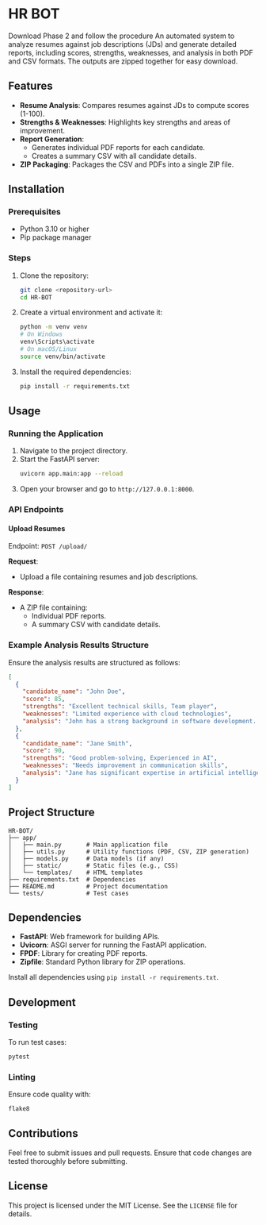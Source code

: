 # HR BOT
Download Phase 2 and follow the procedure 
An automated system to analyze resumes against job descriptions (JDs) and generate detailed reports, including scores, strengths, weaknesses, and analysis in both PDF and CSV formats. The outputs are zipped together for easy download.

## Features

- **Resume Analysis**: Compares resumes against JDs to compute scores (1-100).
- **Strengths & Weaknesses**: Highlights key strengths and areas of improvement.
- **Report Generation**:
  - Generates individual PDF reports for each candidate.
  - Creates a summary CSV with all candidate details.
- **ZIP Packaging**: Packages the CSV and PDFs into a single ZIP file.

## Installation

### Prerequisites

- Python 3.10 or higher
- Pip package manager

### Steps

1. Clone the repository:
   ```bash
   git clone <repository-url>
   cd HR-BOT
   ```
2. Create a virtual environment and activate it:
   ```bash
   python -m venv venv
   # On Windows
   venv\Scripts\activate
   # On macOS/Linux
   source venv/bin/activate
   ```
3. Install the required dependencies:
   ```bash
   pip install -r requirements.txt
   ```

## Usage

### Running the Application

1. Navigate to the project directory.
2. Start the FastAPI server:
   ```bash
   uvicorn app.main:app --reload
   ```
3. Open your browser and go to `http://127.0.0.1:8000`.

### API Endpoints

#### Upload Resumes

Endpoint: `POST /upload/`

**Request**:
- Upload a file containing resumes and job descriptions.

**Response**:
- A ZIP file containing:
  - Individual PDF reports.
  - A summary CSV with candidate details.

### Example Analysis Results Structure

Ensure the analysis results are structured as follows:

```json
[
  {
    "candidate_name": "John Doe",
    "score": 85,
    "strengths": "Excellent technical skills, Team player",
    "weaknesses": "Limited experience with cloud technologies",
    "analysis": "John has a strong background in software development..."
  },
  {
    "candidate_name": "Jane Smith",
    "score": 90,
    "strengths": "Good problem-solving, Experienced in AI",
    "weaknesses": "Needs improvement in communication skills",
    "analysis": "Jane has significant expertise in artificial intelligence..."
  }
]
```

## Project Structure

```
HR-BOT/
├── app/
│   ├── main.py       # Main application file
│   ├── utils.py      # Utility functions (PDF, CSV, ZIP generation)
│   ├── models.py     # Data models (if any)
│   ├── static/       # Static files (e.g., CSS)
│   └── templates/    # HTML templates
├── requirements.txt  # Dependencies
├── README.md         # Project documentation
└── tests/            # Test cases
```

## Dependencies

- **FastAPI**: Web framework for building APIs.
- **Uvicorn**: ASGI server for running the FastAPI application.
- **FPDF**: Library for creating PDF reports.
- **Zipfile**: Standard Python library for ZIP operations.

Install all dependencies using `pip install -r requirements.txt`.

## Development

### Testing

To run test cases:
```bash
pytest
```

### Linting

Ensure code quality with:
```bash
flake8
```

## Contributions

Feel free to submit issues and pull requests. Ensure that code changes are tested thoroughly before submitting.

## License

This project is licensed under the MIT License. See the `LICENSE` file for details.
